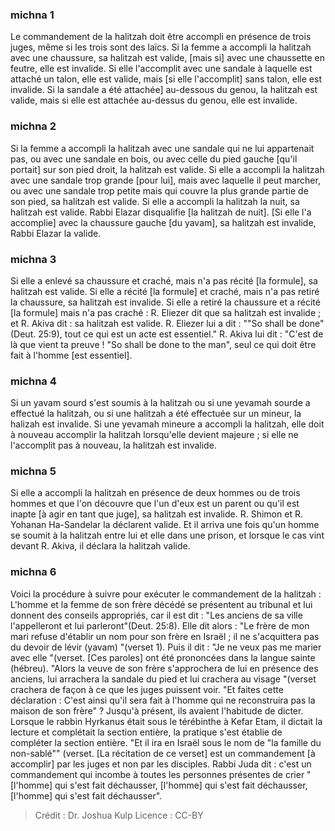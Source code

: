 
### michna 1
Le commandement de la halitzah doit être accompli en présence de trois juges, même si les trois sont des laïcs. Si la femme a accompli la halitzah avec une chaussure, sa halitzah est valide, [mais si] avec une chaussette en feutre, elle est invalide. Si elle l'accomplit avec une sandale à laquelle est attaché un talon, elle est valide, mais [si elle l'accomplit] sans talon, elle est invalide. Si la sandale a été attachée] au-dessous du genou, la halitzah est valide, mais si elle est attachée au-dessus du genou, elle est invalide.

### michna 2
Si la femme a accompli la halitzah avec une sandale qui ne lui appartenait pas, ou avec une sandale en bois, ou avec celle du pied gauche [qu'il portait] sur son pied droit, la halitzah est valide. Si elle a accompli la halitzah avec une sandale trop grande [pour lui], mais avec laquelle il peut marcher, ou avec une sandale trop petite mais qui couvre la plus grande partie de son pied, sa halitzah est valide. Si elle a accompli la halitzah la nuit, sa halitzah est valide. Rabbi Elazar disqualifie [la halitzah de nuit]. [Si elle l'a accomplie] avec la chaussure gauche [du yavam], sa halitzah est invalide, Rabbi Elazar la valide.

### michna 3
Si elle a enlevé sa chaussure et craché, mais n'a pas récité [la formule], sa halitzah est valide. Si elle a récité [la formule] et craché, mais n'a pas retiré la chaussure, sa halitzah est invalide. Si elle a retiré la chaussure et a récité [la formule] mais n'a pas craché : R. Eliezer dit que sa halitzah est invalide ; et R. Akiva dit : sa halitzah est valide. R. Eliezer lui a dit : ""So shall be done" (Deut. 25:9), tout ce qui est un acte est essentiel." R. Akiva lui dit : "C'est de là que vient ta preuve ! "So shall be done to the man", seul ce qui doit être fait à l'homme [est essentiel].

### michna 4
Si un yavam sourd s'est soumis à la halitzah ou si une yevamah sourde a effectué la halitzah, ou si une halitzah a été effectuée sur un mineur, la halizah est invalide. Si une yevamah mineure a accompli la halitzah, elle doit à nouveau accomplir la halitzah lorsqu'elle devient majeure ; si elle ne l'accomplit pas à nouveau, la halitzah est invalide.

### michna 5
Si elle a accompli la halitzah en présence de deux hommes ou de trois hommes et que l'on découvre que l'un d'eux est un parent ou qu'il est inapte [à agir en tant que juge], sa halitzah est invalide. R. Shimon et R. Yohanan Ha-Sandelar la déclarent valide. Et il arriva une fois qu'un homme se soumit à la halitzah entre lui et elle dans une prison, et lorsque le cas vint devant R. Akiva, il déclara la halitzah valide.

### michna 6
Voici la procédure à suivre pour exécuter le commandement de la halitzah : L'homme et la femme de son frère décédé se présentent au tribunal et lui donnent des conseils appropriés, car il est dit : "Les anciens de sa ville l'appelleront et lui parleront"(Deut. 25:8). Elle dit alors : "Le frère de mon mari refuse d'établir un nom pour son frère en Israël ; il ne s'acquittera pas du devoir de lévir (yavam) "(verset 1). Puis il dit : "Je ne veux pas me marier avec elle "(verset. [Ces paroles] ont été prononcées dans la langue sainte (hébreu). "Alors la veuve de son frère s'approchera de lui en présence des anciens, lui arrachera la sandale du pied et lui crachera au visage "(verset crachera de façon à ce que les juges puissent voir. "Et faites cette déclaration : C'est ainsi qu'il sera fait à l'homme qui ne reconstruira pas la maison de son frère" ? Jusqu'à présent, ils avaient l'habitude de dicter. Lorsque le rabbin Hyrkanus était sous le térébinthe à Kefar Etam, il dictait la lecture et complétait la section entière, la pratique s'est établie de compléter la section entière. "Et il ira en Israël sous le nom de "la famille du non-sablé"" (verset. [La récitation de ce verset] est un commandement [à accomplir] par les juges et non par les disciples. Rabbi Juda dit : c'est un commandement qui incombe à toutes les personnes présentes de crier "[l'homme] qui s'est fait déchausser, [l'homme] qui s'est fait déchausser, [l'homme] qui s'est fait déchausser".

>Crédit : Dr. Joshua Kulp
>Licence : CC-BY